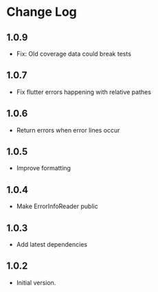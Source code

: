 # Change Log

## 1.0.9

- Fix: Old coverage data could break tests

## 1.0.7

- Fix flutter errors happening with relative pathes

## 1.0.6

- Return errors when error lines occur

## 1.0.5

- Improve formatting

## 1.0.4

- Make ErrorInfoReader public

## 1.0.3

- Add latest dependencies

## 1.0.2

- Initial version.
